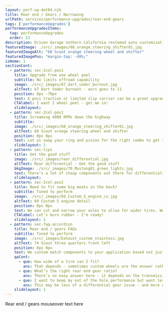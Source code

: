 ```yaml
---
layout: perf-up-det04.njk
title: Rear end / Gears / Narrowing
urlPath: services/performance-upgrades/rear-end-gears
tags: ['performanceUpgrades']
performanceUpgradesItems:
  tag: performanceUpgrades
  order: 13
description: Driven Garage nothern California restomod auto customization and repair shop
featuredImage: ./src/_images/68_orange_steering_shifter01.jpg
featuredImageAlt: "68 Scout orange steering wheel and shifter"
featuredImagePos: "margin-top: -48%;"
isHome: 1
sectionCont:
  - pattern: sec-2col-pos1
    title: Upgrade from one wheel peel
    subtitle: No limits offroad capability
    image: ./src/_images/67_dart_vader_burnout.jpg
    altText: 67 Dart Vader burnout - ours goes to 11
    position: 0px -70px
    text: A posi traction or limited slip carrier can be a great upgrade for your classic car. We can spec and install a new carrier, gears and bearings and get your burnouts turned up from a “1” to “11”.
    CTAlabel: I want 2 wheel peel - get me in!
    slidelayout:
  - pattern: sec-2col-pos1
    title: Screaming 4000 RPMs down the highway
    subtitle: 
    image: ./src/_images/68_orange_steering_shifter01.jpg
    altText: 68 Scout orange steering wheel and shifter
    position: 0px 0px
    text: Let us swap your ring and pinion for the right combo to get those RPMs down at cruise. We can install a new gearset that keeps some of the performance of a tall gear - but brings you down to a cruise level.
    slidelayout: 1
  - pattern: sec-tips
    title: Get the good stuff
    image: ./src/_images/rear_differential.jpg
    altText: Rear differential - Get the good stuff
    bkgImage: ./src/_images/70_Mustang01_green_lights.jpg
    text: There’s a lot of cheap components out there for differentials. We prefer to use brand names we trust in your final drive. There’s no need to skimp here as failure will take out everything in the rear end.
    slidelayout:
  - pattern: sec-2col-pos2
    title: Need to fit some big meats in the back?
    subtitle: Tuned to perform
    image: ./src/_images/69_Custom_S_engine_cu.jpg
    altText: 69 Custom S engine detail
    position: 0px 0px
    text: We can cut and narrow your axles to allow for wider tires. We have the right tools and equipment to cut and line up the new flanges, and on staff certified welders to stitch the new ends on.
    CTAlabel: Let’s burn rubber - I’m ready!
    slidelayout: 1
  - pattern: sec-faq-accordion
    title: Rear end / gears FAQs
    subtitle: Tuned to perform
    image: ./src/_images/Exhaust_custom_stainless.jpg
    altText: 74 Scout three quarters front left
    position: 0px 0px
    text: We custom match components to your application based not just on brand name - but your goals for performance and reliability. We don’t cheap out on plumbing and fittings - because who likes to watch their car burn to the ground? We spec in-tank fuel pumps with a return system every time, and have seen the failures not doing this causes. Is it harder or more expensive to do it right? Yes…. But our experience tells us to do it right and pay now, or re-do it later and pay again.
    qaCont:
      - que: How wide of a tire can I fit?
        ans: That depends - sometimes custom wheels are the answer rather than narrowing your rear end. Sometimes not. We can get your car in and measure and try some tires on our wheel fit tool to give you an idea of where to go.
      - que: What’s the right rear end gear ratio?
        ans: There’s no easy answer here - it depends on the transmission final drive, the tire size and the RPM at cruise Vs. off the line performance we are looking for. There is no easy answer - but it can be solved with math.
      - que: I want to keep my out of the hole performance but want less RPMs at cruise - can you help?
        ans: This may be less of a differential gear issue - and more of a final drive ratio issue - requiring changing the transmission from a 3-speed to 4-speed, or adding a Gear Vendors Overdrive unit. Either way, we can help.
    slidelayout: 1
---
```


Rear end / gears mouseover text here